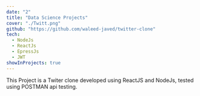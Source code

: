 ```yaml
---
date: "2"
title: "Data Science Projects"
cover: "./Twitt.png"
github: "https://github.com/waleed-javed/twitter-clone"
tech:
  - NodeJs
  - ReactJs
  - EpressJs
  - JWT
showInProjects: true
---
```


This Project is a Twiter clone developed using ReactJS and NodeJs, tested using POSTMAN api testing.
